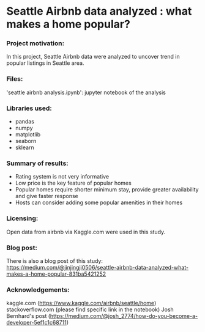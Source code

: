 # Seattle Airbnb data analyzed : what makes a home popular?

### Project motivation:
In this project, Seattle Airbnb data were analyzed to uncover trend in popular listings in Seattle area.



### Files:
'seattle airbnb analysis.ipynb': jupyter notebook of the analysis



### Libraries used:
 - pandas
 - numpy
 - matplotlib
 - seaborn
 - sklearn
 
 
 
### Summary of results:
 - Rating system is not very informative
 - Low price is the key feature of popular homes
 - Popular homes require shorter minimum stay, provide greater availability and give faster response 
 - Hosts can consider adding some popular amenities in their homes
  
  
  
### Licensing:
Open data from airbnb via Kaggle.com were used in this study.



### Blog post:
There is also a blog post of this study: https://medium.com/@jinjingji0506/seattle-airbnb-data-analyzed-what-makes-a-home-popular-831ba5421252
  
  
  
### Acknowledgements:
kaggle.com (https://www.kaggle.com/airbnb/seattle/home)
stackoverflow.com (please find specific link in the notebook)
Josh Bernhard's post (https://medium.com/@josh_2774/how-do-you-become-a-developer-5ef1c1c68711)

